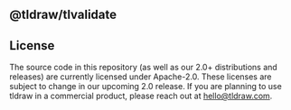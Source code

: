 ## @tldraw/tlvalidate

## License

The source code in this repository (as well as our 2.0+ distributions and releases) are currently licensed under Apache-2.0. These licenses are subject to change in our upcoming 2.0 release. If you are planning to use tldraw in a commercial product, please reach out at [hello@tldraw.com](mailto://hello@tldraw.com).
